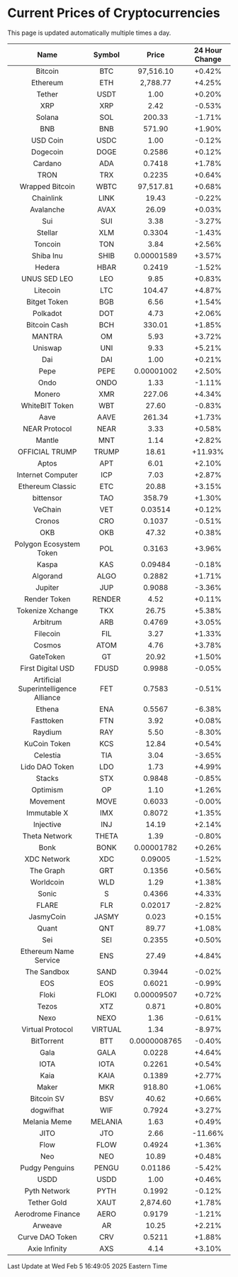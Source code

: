 # Current Prices of Cryptocurrencies
This page is updated automatically multiple times a day.

| Name | Symbol | Price | 24 Hour Change |
| :---: |:---:| :---: | :---: |
| Bitcoin | BTC | 97,516.10 | +0.42% |
| Ethereum | ETH | 2,788.77 | +4.25% |
| Tether | USDT | 1.00 | +0.20% |
| XRP | XRP | 2.42 | -0.53% |
| Solana | SOL | 200.33 | -1.71% |
| BNB | BNB | 571.90 | +1.90% |
| USD Coin | USDC | 1.00 | -0.12% |
| Dogecoin | DOGE | 0.2586 | +0.12% |
| Cardano | ADA | 0.7418 | +1.78% |
| TRON | TRX | 0.2235 | +0.64% |
| Wrapped Bitcoin | WBTC | 97,517.81 | +0.68% |
| Chainlink | LINK | 19.43 | -0.22% |
| Avalanche | AVAX | 26.09 | +0.03% |
| Sui | SUI | 3.38 | -3.27% |
| Stellar | XLM | 0.3304 | -1.43% |
| Toncoin | TON | 3.84 | +2.56% |
| Shiba Inu | SHIB | 0.00001589 | +3.57% |
| Hedera | HBAR | 0.2419 | -1.52% |
| UNUS SED LEO | LEO | 9.85 | +0.83% |
| Litecoin | LTC | 104.47 | +4.87% |
| Bitget Token | BGB | 6.56 | +1.54% |
| Polkadot | DOT | 4.73 | +2.06% |
| Bitcoin Cash | BCH | 330.01 | +1.85% |
| MANTRA | OM | 5.93 | +3.72% |
| Uniswap | UNI | 9.33 | +5.21% |
| Dai | DAI | 1.00 | +0.21% |
| Pepe | PEPE | 0.00001002 | +2.50% |
| Ondo | ONDO | 1.33 | -1.11% |
| Monero | XMR | 227.06 | +4.34% |
| WhiteBIT Token | WBT | 27.60 | -0.83% |
| Aave | AAVE | 261.34 | +1.73% |
| NEAR Protocol | NEAR | 3.33 | +0.58% |
| Mantle | MNT | 1.14 | +2.82% |
| OFFICIAL TRUMP | TRUMP | 18.61 | +11.93% |
| Aptos | APT | 6.01 | +2.10% |
| Internet Computer | ICP | 7.03 | +2.87% |
| Ethereum Classic | ETC | 20.88 | +3.15% |
| bittensor | TAO | 358.79 | +1.30% |
| VeChain | VET | 0.03514 | +0.12% |
| Cronos | CRO | 0.1037 | -0.51% |
| OKB | OKB | 47.32 | +0.38% |
| Polygon Ecosystem Token | POL | 0.3163 | +3.96% |
| Kaspa | KAS | 0.09484 | -0.18% |
| Algorand | ALGO | 0.2882 | +1.71% |
| Jupiter | JUP | 0.9088 | -3.36% |
| Render Token | RENDER | 4.52 | +0.11% |
| Tokenize Xchange | TKX | 26.75 | +5.38% |
| Arbitrum | ARB | 0.4769 | +3.05% |
| Filecoin | FIL | 3.27 | +1.33% |
| Cosmos | ATOM | 4.76 | +3.78% |
| GateToken | GT | 20.92 | +1.50% |
| First Digital USD | FDUSD | 0.9988 | -0.05% |
| Artificial Superintelligence Alliance | FET | 0.7583 | -0.51% |
| Ethena | ENA | 0.5567 | -6.38% |
| Fasttoken | FTN | 3.92 | +0.08% |
| Raydium | RAY | 5.50 | -8.30% |
| KuCoin Token | KCS | 12.84 | +0.54% |
| Celestia | TIA | 3.04 | -3.65% |
| Lido DAO Token | LDO | 1.73 | +4.99% |
| Stacks | STX | 0.9848 | -0.85% |
| Optimism | OP | 1.10 | +1.26% |
| Movement | MOVE | 0.6033 | -0.00% |
| Immutable X | IMX | 0.8072 | +1.35% |
| Injective | INJ | 14.19 | +2.14% |
| Theta Network | THETA | 1.39 | -0.80% |
| Bonk | BONK | 0.00001782 | +0.26% |
| XDC Network | XDC | 0.09005 | -1.52% |
| The Graph | GRT | 0.1356 | +0.56% |
| Worldcoin | WLD | 1.29 | +1.38% |
| Sonic | S | 0.4366 | +4.33% |
| FLARE | FLR | 0.02017 | -2.82% |
| JasmyCoin | JASMY | 0.023 | +0.15% |
| Quant | QNT | 89.77 | +1.08% |
| Sei | SEI | 0.2355 | +0.50% |
| Ethereum Name Service | ENS | 27.49 | +4.84% |
| The Sandbox | SAND | 0.3944 | -0.02% |
| EOS | EOS | 0.6021 | -0.99% |
| Floki | FLOKI | 0.00009507 | +0.72% |
| Tezos | XTZ | 0.871 | +0.80% |
| Nexo | NEXO | 1.36 | -0.61% |
| Virtual Protocol | VIRTUAL | 1.34 | -8.97% |
| BitTorrent | BTT | 0.0000008765 | -0.40% |
| Gala | GALA | 0.0228 | +4.64% |
| IOTA | IOTA | 0.2261 | +0.54% |
| Kaia | KAIA | 0.1389 | +2.77% |
| Maker | MKR | 918.80 | +1.06% |
| Bitcoin SV | BSV | 40.62 | +0.66% |
| dogwifhat | WIF | 0.7924 | +3.27% |
| Melania Meme | MELANIA | 1.63 | +0.49% |
| JITO | JTO | 2.66 | -11.66% |
| Flow | FLOW | 0.4924 | +1.36% |
| Neo | NEO | 10.89 | +0.48% |
| Pudgy Penguins | PENGU | 0.01186 | -5.42% |
| USDD | USDD | 1.00 | +0.46% |
| Pyth Network | PYTH | 0.1992 | -0.12% |
| Tether Gold | XAUT | 2,874.60 | +1.78% |
| Aerodrome Finance | AERO | 0.9179 | -1.21% |
| Arweave | AR | 10.25 | +2.21% |
| Curve DAO Token | CRV | 0.5211 | +1.88% |
| Axie Infinity | AXS | 4.14 | +3.10% |

Last Update at Wed Feb  5 16:49:05 2025 Eastern Time